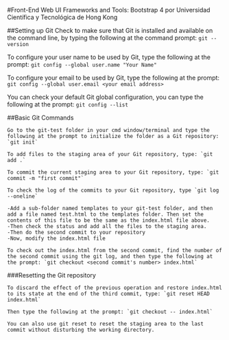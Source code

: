#Front-End Web UI Frameworks and Tools: Bootstrap 4
por Universidad Científica y Tecnológica de Hong Kong

##Setting up Git
Check to make sure that Git is installed and available on the command line, by typing the following at the command prompt:
`git --version`

To configure your user name to be used by Git, type the following at the prompt:
`git config --global user.name "Your Name"`

To configure your email to be used by Git, type the following at the prompt:
`git config --global user.email <your email address>`

You can check your default Git global configuration, you can type the following at the prompt:
`git config --list`

##Basic Git Commands

	Go to the git-test folder in your cmd window/terminal and type the following at the prompt to initialize the folder as a Git repository: `git init`

	To add files to the staging area of your Git repository, type: `git add .`

	To commit the current staging area to your Git repository, type: `git commit -m "first commit"`

	To check the log of the commits to your Git repository, type `git log --oneline`

	-Add a sub-folder named templates to your git-test folder, and then add a file named test.html to the templates folder. Then set the contents of this file to be the same as the index.html file above.
	-Then check the status and add all the files to the staging area.
	-Then do the second commit to your repository
	-Now, modify the index.html file

	To check out the index.html from the second commit, find the number of the second commit using the git log, and then type the following at the prompt: `git checkout <second commit's number> index.html`

###Resetting the Git repository

	To discard the effect of the previous operation and restore index.html to its state at the end of the third commit, type: `git reset HEAD index.html`

	Then type the following at the prompt: `git checkout -- index.html`

	You can also use git reset to reset the staging area to the last commit without disturbing the working directory.

